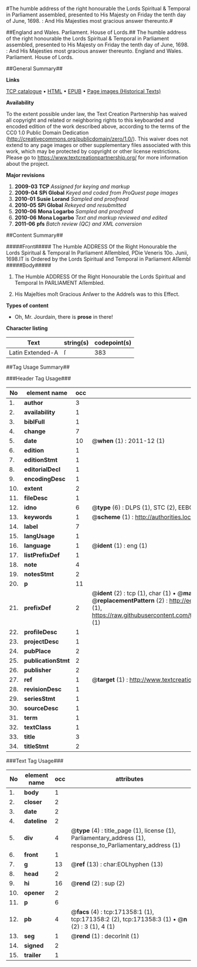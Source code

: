 #The humble address of the right honourable the Lords Spiritual & Temporal in Parliament assembled, presented to His Majesty on Friday the tenth day of June, 1698. : And His Majesties most gracious answer thereunto.#

##England and Wales. Parliament. House of Lords.##
The humble address of the right honourable the Lords Spiritual & Temporal in Parliament assembled, presented to His Majesty on Friday the tenth day of June, 1698. : And His Majesties most gracious answer thereunto.
England and Wales. Parliament. House of Lords.

##General Summary##

**Links**

[TCP catalogue](http://www.ota.ox.ac.uk/tcp/)  • 
[HTML](http://tei.it.ox.ac.uk/tcp/Texts-HTML/free/A83/A83894.html)  • 
[EPUB](http://tei.it.ox.ac.uk/tcp/Texts-EPUB/free/A83/A83894.epub) • 
[Page images (Historical Texts)](https://historicaltexts.jisc.ac.uk/eebo-45097768e)

**Availability**

To the extent possible under law, the Text Creation Partnership has waived all copyright and related or neighboring rights to this keyboarded and encoded edition of the work described above, according to the terms of the CC0 1.0 Public Domain Dedication (http://creativecommons.org/publicdomain/zero/1.0/). This waiver does not extend to any page images or other supplementary files associated with this work, which may be protected by copyright or other license restrictions. Please go to https://www.textcreationpartnership.org/ for more information about the project.

**Major revisions**

1. __2009-03__ __TCP__ *Assigned for keying and markup*
1. __2009-04__ __SPi Global__ *Keyed and coded from ProQuest page images*
1. __2010-01__ __Susie Lorand__ *Sampled and proofread*
1. __2010-05__ __SPi Global__ *Rekeyed and resubmitted*
1. __2010-06__ __Mona Logarbo__ *Sampled and proofread*
1. __2010-06__ __Mona Logarbo__ *Text and markup reviewed and edited*
1. __2011-06__ __pfs__ *Batch review (QC) and XML conversion*

##Content Summary##

#####Front#####
The Humble ADDRESS Of the Right Honourable the Lords Spiritual & Temporal In Parliament Aſſembled, PDie Veneris 10o. Junii, 1698.IT is Ordered by the Lords Spiritual and Temporal in Parliament Aſſembl
#####Body#####

1. The Humble ADDRESS Of the Right Honourable the Lords Spiritual and Temporal In PARLIAMENT Aſſembled.

1. His Majeſties moſt Gracious Anſwer to the Addreſs was to this Effect.

**Types of content**

  * Oh, Mr. Jourdain, there is **prose** in there!

**Character listing**


|Text|string(s)|codepoint(s)|
|---|---|---|
|Latin Extended-A|ſ|383|

##Tag Usage Summary##

###Header Tag Usage###

|No|element name|occ|attributes|
|---|---|---|---|
|1.|__author__|3||
|2.|__availability__|1||
|3.|__biblFull__|1||
|4.|__change__|7||
|5.|__date__|10| @__when__ (1) : 2011-12 (1)|
|6.|__edition__|1||
|7.|__editionStmt__|1||
|8.|__editorialDecl__|1||
|9.|__encodingDesc__|1||
|10.|__extent__|2||
|11.|__fileDesc__|1||
|12.|__idno__|6| @__type__ (6) : DLPS (1), STC (2), EEBO-CITATION (1), OCLC (1), VID (1)|
|13.|__keywords__|1| @__scheme__ (1) : http://authorities.loc.gov/ (1)|
|14.|__label__|7||
|15.|__langUsage__|1||
|16.|__language__|1| @__ident__ (1) : eng (1)|
|17.|__listPrefixDef__|1||
|18.|__note__|4||
|19.|__notesStmt__|2||
|20.|__p__|11||
|21.|__prefixDef__|2| @__ident__ (2) : tcp (1), char (1)  •  @__matchPattern__ (2) : ([0-9\-]+):([0-9IVX]+) (1), (.+) (1)  •  @__replacementPattern__ (2) : http://eebo.chadwyck.com/downloadtiff?vid=$1&page=$2 (1), https://raw.githubusercontent.com/textcreationpartnership/Texts/master/tcpchars.xml#$1 (1)|
|22.|__profileDesc__|1||
|23.|__projectDesc__|1||
|24.|__pubPlace__|2||
|25.|__publicationStmt__|2||
|26.|__publisher__|2||
|27.|__ref__|1| @__target__ (1) : http://www.textcreationpartnership.org/docs/. (1)|
|28.|__revisionDesc__|1||
|29.|__seriesStmt__|1||
|30.|__sourceDesc__|1||
|31.|__term__|1||
|32.|__textClass__|1||
|33.|__title__|3||
|34.|__titleStmt__|2||


###Text Tag Usage###

|No|element name|occ|attributes|
|---|---|---|---|
|1.|__body__|1||
|2.|__closer__|2||
|3.|__date__|2||
|4.|__dateline__|2||
|5.|__div__|4| @__type__ (4) : title_page (1), license (1), Parliamentary_address (1), response_to_Parliamentary_address (1)|
|6.|__front__|1||
|7.|__g__|13| @__ref__ (13) : char:EOLhyphen (13)|
|8.|__head__|2||
|9.|__hi__|16| @__rend__ (2) : sup (2)|
|10.|__opener__|2||
|11.|__p__|6||
|12.|__pb__|4| @__facs__ (4) : tcp:171358:1 (1), tcp:171358:2 (2), tcp:171358:3 (1)  •  @__n__ (2) : 3 (1), 4 (1)|
|13.|__seg__|1| @__rend__ (1) : decorInit (1)|
|14.|__signed__|2||
|15.|__trailer__|1||

